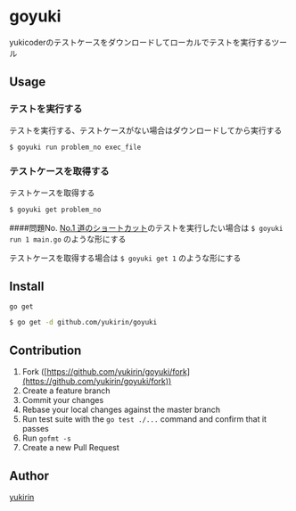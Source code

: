 # goyuki
yukicoderのテストケースをダウンロードしてローカルでテストを実行するツール


## Usage
### テストを実行する
テストを実行する、テストケースがない場合はダウンロードしてから実行する
```bash
$ goyuki run problem_no exec_file
```

### テストケースを取得する
テストケースを取得する
```bash
$ goyuki get problem_no
```

####問題No.
[No.1 道のショートカット](http://yukicoder.me/problems/17)のテストを実行したい場合は
`$ goyuki run 1 main.go`
のような形にする

テストケースを取得する場合は
`$ goyuki get 1`
のような形にする

## Install

`go get`

```bash
$ go get -d github.com/yukirin/goyuki
```

## Contribution

1. Fork ([https://github.com/yukirin/goyuki/fork](https://github.com/yukirin/goyuki/fork))
1. Create a feature branch
1. Commit your changes
1. Rebase your local changes against the master branch
1. Run test suite with the `go test ./...` command and confirm that it passes
1. Run `gofmt -s`
1. Create a new Pull Request

## Author

[yukirin](https://github.com/yukirin)
